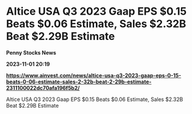 # Altice USA Q3 2023 Gaap EPS $0.15 Beats $0.06 Estimate, Sales $2.32B Beat $2.29B Estimate
**Penny Stocks News**

**2023-11-01 20:19**

**https://www.ainvest.com/news/altice-usa-q3-2023-gaap-eps-0-15-beats-0-06-estimate-sales-2-32b-beat-2-29b-estimate-2311100022dc70afa196f5b2/**

Altice USA Q3 2023 Gaap EPS $0.15 Beats $0.06 Estimate, Sales $2.32B Beat $2.29B Estimate